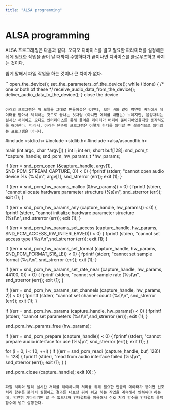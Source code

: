 ```yaml
---
title: "ALSA programming"
---
```

# ALSA programming

ALSA 프로그래밍은 다음과 같다. 오디오 디바이스를 열고 필요한 파라미터를 설정해준 뒤에 필요한 작업을 끝이 날 때까지 수행하다가 끝이나면 디바이스를 클로우즈하고 빠지는 것이다.

쉽게 말해서 파일 작업을 하는 것이나 큰 차이가 없다. 

``
open_the_device();
set_the_parameters_of_the_device();
while (!done) {
/* one or both of these */
receive_audio_data_from_the_device();
deliver_audio_data_to_the_device();
}
close the device
```

아래의 프로그램은 위 모델을 그대로 만들어놓은 것인데, 보는 바와 같이 막연히 버퍼에서 데이터를 받아서 처리하는 것으로 끝나는 것처럼 (아니면 에러를 내뿜는) 보이지만, 음성처리는 실시간 처리이고 오디오 인터페이스를 통해 들어온 데이터가 버퍼에 준비되어있을때만 동작하도록 해야한다. 따라서, 아래는 단순히 프로그램은 이렇게 한다를 의미할 뿐 실질적으로 의미있는 프로그램은 아니다.

```
#include <stdio.h>
#include <stdlib.h>
#include <alsa/asoundlib.h>

main (int argc, char *argv[])
{
int i;
int err;
short buf[128];
snd_pcm_t *capture_handle;
snd_pcm_hw_params_t *hw_params;

if ((err = snd_pcm_open (&capture_handle, argv[1], SND_PCM_STREAM_CAPTURE, 0)) < 0) {
fprintf (stderr, "cannot open audio device %s (%s)\n", 
argv[1],
snd_strerror (err));
exit (1);
}

if ((err = snd_pcm_hw_params_malloc (&hw_params)) < 0) {
fprintf (stderr, "cannot allocate hardware parameter structure (%s)\n", snd_strerror (err));
exit (1);
}

if ((err = snd_pcm_hw_params_any (capture_handle, hw_params)) < 0) {
fprintf (stderr, "cannot initialize hardware parameter structure (%s)\n",snd_strerror (err));
exit (1);
}

if ((err = snd_pcm_hw_params_set_access (capture_handle, hw_params, SND_PCM_ACCESS_RW_INTERLEAVED)) < 0) {
fprintf (stderr, "cannot set access type (%s)\n",snd_strerror (err));
exit (1);
}

if ((err = snd_pcm_hw_params_set_format (capture_handle, hw_params, SND_PCM_FORMAT_S16_LE)) < 0) {
fprintf (stderr, "cannot set sample format (%s)\n", snd_strerror (err));
exit (1);
}

if ((err = snd_pcm_hw_params_set_rate_near (capture_handle, hw_params, 44100, 0)) < 0) {
fprintf (stderr, "cannot set sample rate (%s)\n", snd_strerror (err));
exit (1);
}

if ((err = snd_pcm_hw_params_set_channels (capture_handle, hw_params, 2)) < 0) {
fprintf (stderr, "cannot set channel count (%s)\n",
snd_strerror (err));
exit (1);
}

if ((err = snd_pcm_hw_params (capture_handle, hw_params)) < 0) {
fprintf (stderr, "cannot set parameters (%s)\n",snd_strerror (err));
exit (1);
}

snd_pcm_hw_params_free (hw_params);

if ((err = snd_pcm_prepare (capture_handle)) < 0) {
fprintf (stderr, "cannot prepare audio interface for use (%s)\n", snd_strerror (err));
exit (1);
}

for (i = 0; i < 10; ++i) {
if ((err = snd_pcm_readi (capture_handle, buf, 128)) != 128) {
fprintf (stderr, "read from audio interface failed (%s)\n", snd_strerror (err));
exit (1);
}
}

snd_pcm_close (capture_handle);
exit (0);
}
```

파일 처리와 달리 실시간 처리를 해야하니까 처리를 위해 필요한 만큼의 데이터가 쌓이면 신호처리 함수를 불러서 실행하고 결과를 내보낸 뒤에 쉬고 하는 작업을 계속해서 반복해야 하는데, 막연히 기다리기만 할 수 없으니까 인터럽트를 이용해서 신호 처리 함수를 인터럽트 콜백 함수에 넣고 실행한다.

